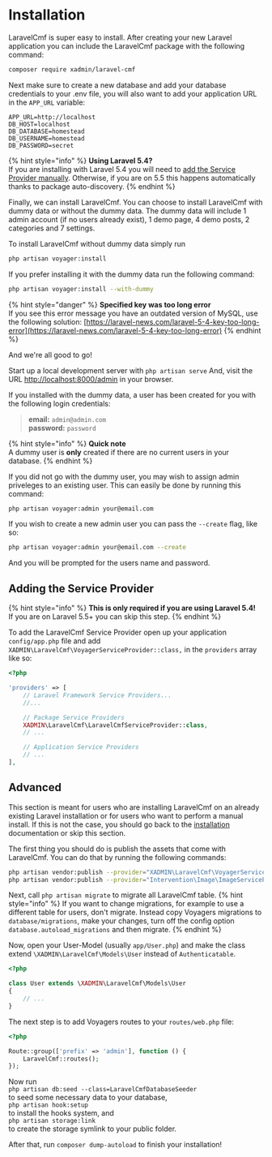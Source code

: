 # Installation

LaravelCmf is super easy to install. After creating your new Laravel application you can include the LaravelCmf package with the following command:

```bash
composer require xadmin/laravel-cmf
```

Next make sure to create a new database and add your database credentials to your .env file, you will also want to add your application URL in the `APP_URL` variable:

```text
APP_URL=http://localhost
DB_HOST=localhost
DB_DATABASE=homestead
DB_USERNAME=homestead
DB_PASSWORD=secret
```

{% hint style="info" %}
**Using Laravel 5.4?**  
If you are installing with Laravel 5.4 you will need to [add the Service Provider manually](installation.md#adding-the-service-provider). Otherwise, if you are on 5.5 this happens automatically thanks to package auto-discovery.
{% endhint %}

Finally, we can install LaravelCmf. You can choose to install LaravelCmf with dummy data or without the dummy data. The dummy data will include 1 admin account \(if no users already exist\), 1 demo page, 4 demo posts, 2 categories and 7 settings.

To install LaravelCmf without dummy data simply run

```bash
php artisan voyager:install
```

If you prefer installing it with the dummy data run the following command:

```bash
php artisan voyager:install --with-dummy
```

{% hint style="danger" %}
**Specified key was too long error**  
If you see this error message you have an outdated version of MySQL, use the following solution: [https://laravel-news.com/laravel-5-4-key-too-long-error](https://laravel-news.com/laravel-5-4-key-too-long-error)
{% endhint %}

And we're all good to go!

Start up a local development server with `php artisan serve` And, visit the URL [http://localhost:8000/admin](http://localhost:8000/admin) in your browser.

If you installed with the dummy data, a user has been created for you with the following login credentials:

> **email:** `admin@admin.com`  
> **password:** `password`

{% hint style="info" %}
**Quick note**  
A dummy user is **only** created if there are no current users in your database.
{% endhint %}

If you did not go with the dummy user, you may wish to assign admin priveleges to an existing user. This can easily be done by running this command:

```bash
php artisan voyager:admin your@email.com
```

If you wish to create a new admin user you can pass the `--create` flag, like so:

```bash
php artisan voyager:admin your@email.com --create
```

And you will be prompted for the users name and password.

## Adding the Service Provider

{% hint style="info" %}
**This is only required if you are using Laravel 5.4!**  
If you are on Laravel 5.5+ you can skip this step.
{% endhint %}

To add the LaravelCmf Service Provider open up your application `config/app.php` file and add `XADMIN\LaravelCmf\VoyagerServiceProvider::class,` in the `providers` array like so:

```php
<?php

'providers' => [
    // Laravel Framework Service Providers...
    //...

    // Package Service Providers
    XADMIN\LaravelCmf\LaravelCmfServiceProvider::class,
    // ...

    // Application Service Providers
    // ...
],
```

## Advanced

This section is meant for users who are installing LaravelCmf on an already existing Laravel installation or for users who want to perform a manual install. If this is not the case, you should go back to the [installation](installation.md) documentation or skip this section.

The first thing you should do is publish the assets that come with LaravelCmf. You can do that by running the following commands:

```bash
php artisan vendor:publish --provider="XADMIN\LaravelCmf\VoyagerServiceProvider"
php artisan vendor:publish --provider="Intervention\Image\ImageServiceProviderLaravel5"
```

Next, call `php artisan migrate` to migrate all LaravelCmf table.
{% hint style="info" %}
If you want to change migrations, for example to use a different table for users, don't migrate.
Instead copy Voyagers migrations to `database/migrations`, make your changes, turn off the config option `database.autoload_migrations` and then migrate.
{% endhint %}

Now, open your User-Model (usually `app/User.php`) and make the class extend `\XADMIN\LaravelCmf\Models\User` instead of `Authenticatable`.
```php
<?php

class User extends \XADMIN\LaravelCmf\Models\User
{
    // ...
}
```

The next step is to add Voyagers routes to your `routes/web.php` file:
```php
<?php

Route::group(['prefix' => 'admin'], function () {
    LaravelCmf::routes();
});
```

Now run  
`php artisan db:seed --class=LaravelCmfDatabaseSeeder`  
to seed some necessary data to your database,  
`php artisan hook:setup`  
to install the hooks system, and  
`php artisan storage:link`  
to create the storage symlink to your public folder.

After that, run `composer dump-autoload` to finish your installation!
